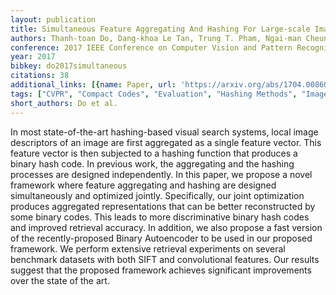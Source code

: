 ```yaml
---
layout: publication
title: Simultaneous Feature Aggregating And Hashing For Large-scale Image Search
authors: Thanh-toan Do, Dang-khoa Le Tan, Trung T. Pham, Ngai-man Cheung
conference: 2017 IEEE Conference on Computer Vision and Pattern Recognition (CVPR)
year: 2017
bibkey: do2017simultaneous
citations: 38
additional_links: [{name: Paper, url: 'https://arxiv.org/abs/1704.00860'}]
tags: ["CVPR", "Compact Codes", "Evaluation", "Hashing Methods", "Image Retrieval", "Scalability"]
short_authors: Do et al.
---
```

In most state-of-the-art hashing-based visual search systems, local image
descriptors of an image are first aggregated as a single feature vector. This
feature vector is then subjected to a hashing function that produces a binary
hash code. In previous work, the aggregating and the hashing processes are
designed independently. In this paper, we propose a novel framework where
feature aggregating and hashing are designed simultaneously and optimized
jointly. Specifically, our joint optimization produces aggregated
representations that can be better reconstructed by some binary codes. This
leads to more discriminative binary hash codes and improved retrieval accuracy.
In addition, we also propose a fast version of the recently-proposed Binary
Autoencoder to be used in our proposed framework. We perform extensive
retrieval experiments on several benchmark datasets with both SIFT and
convolutional features. Our results suggest that the proposed framework
achieves significant improvements over the state of the art.
